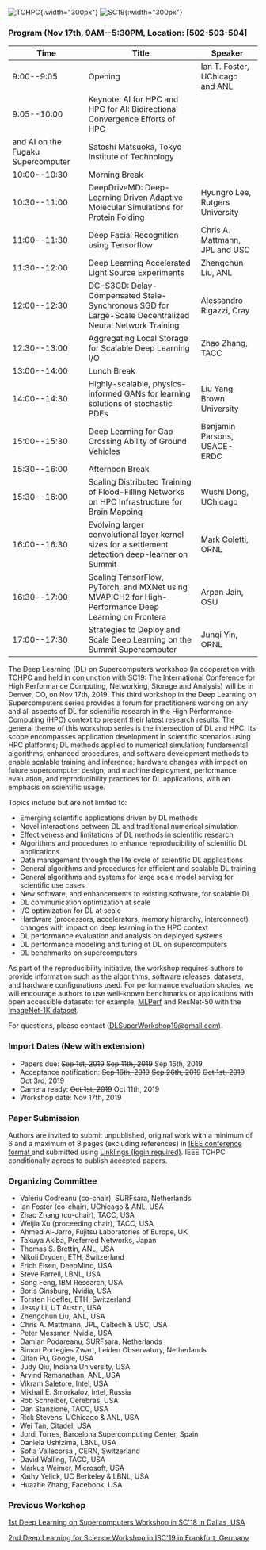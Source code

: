 ![TCHPC](https://tc.computer.org/tchpc/wp-content/uploads/sites/3/2017/06/tchpc_logo_cmyk.png){:width="300px"}
![SC19](https://sc19.supercomputing.org/app/uploads/2018/11/ogimage_1200.png){:width="300px"}

### Program (Nov 17th, 9AM--5:30PM, Location: [502-503-504]

| Time | Title | Speaker |
| --- | --- | --- |
| 9:00--9:05 | Opening | Ian T. Foster, UChicago and ANL |
| 9:05--10:00 | Keynote: AI for HPC and HPC for AI: Bidirectional Convergence Efforts of  HPC
and AI on the Fugaku Supercomputer | Satoshi Matsuoka, Tokyo Institute of Technology |
| 10:00--10:30 | Morning Break | |
| 10:30--11:00 | DeepDriveMD: Deep-Learning Driven Adaptive Molecular Simulations for Protein Folding |  Hyungro Lee, Rutgers University |
| 11:00--11:30 | Deep Facial Recognition using Tensorflow | Chris A. Mattmann, JPL and USC |
| 11:30--12:00 | Deep Learning Accelerated Light Source Experiments | Zhengchun Liu, ANL |
| 12:00--12:30 | DC-S3GD: Delay-Compensated Stale-Synchronous SGD for Large-Scale Decentralized Neural Network Training |Alessandro Rigazzi, Cray|
| 12:30--13:00 | Aggregating Local Storage for Scalable Deep Learning I/O | Zhao Zhang, TACC |
| 13:00--14:00 | Lunch Break | |
| 14:00--14:30 | Highly-scalable, physics-informed GANs for learning solutions of stochastic PDEs | Liu Yang, Brown University |
| 15:00--15:30 | Deep Learning for Gap Crossing Ability of Ground Vehicles | Benjamin Parsons, USACE-ERDC |
| 15:30--16:00 | Afternoon Break | |
| 15:30--16:00 | Scaling Distributed Training of Flood-Filling Networks on HPC Infrastructure for Brain Mapping | Wushi Dong, UChicago |
| 16:00--16:30 | Evolving larger convolutional layer kernel sizes for a settlement detection deep-learner on Summit | Mark Coletti, ORNL |
| 16:30--17:00 | Scaling TensorFlow, PyTorch, and MXNet using MVAPICH2 for High-Performance Deep Learning on Frontera | Arpan Jain, OSU |
| 17:00--17:30 | Strategies to Deploy and Scale Deep Learning on the Summit Supercomputer | Junqi Yin, ORNL|


The Deep Learning (DL) on Supercomputers workshop (In cooperation with TCHPC and held in conjunction with SC19: The International Conference for High Performance Computing, Networking, Storage and Analysis) will be in Denver, CO, on Nov 17th, 2019. 
This third workshop in the Deep Learning on Supercomputers series provides a forum for practitioners working on any and all aspects of DL for scientific research in the High Performance Computing (HPC) context to present their latest research results. The general theme of this workshop series is the intersection of DL and HPC. Its scope encompasses application development in scientific scenarios using HPC platforms; DL methods applied to numerical simulation; fundamental algorithms, enhanced procedures, and software development methods to enable scalable training and inference; hardware changes with impact on future supercomputer design; and machine deployment, performance evaluation, and reproducibility practices for DL applications, with an emphasis on scientific usage.


Topics include but are not limited to:
- Emerging scientific applications driven by DL methods
- Novel interactions between DL and traditional numerical simulation
- Effectiveness and limitations of DL methods in scientific research
- Algorithms and procedures to enhance reproducibility of scientific DL applications
- Data management through the life cycle of scientific DL applications
- General algorithms and procedures for efficient and scalable DL training
- General algorithms and systems for large scale model serving for scientific use cases
- New software, and enhancements to existing software, for scalable DL
- DL communication optimization at scale
- I/O optimization for DL at scale
- Hardware (processors, accelerators, memory hierarchy, interconnect) changes with impact on deep learning in the HPC context
- DL performance evaluation and analysis on deployed systems
- DL performance modeling and tuning of DL on supercomputers
- DL benchmarks on supercomputers

As part of the reproducibility initiative, the workshop requires authors to provide information such as the algorithms, software releases, datasets, and hardware configurations used. For performance evaluation studies, we will encourage authors to use well-known benchmarks or applications with open accessible datasets: for example, [MLPerf](https://github.com/mlperf/training) and ResNet-50 with the [ImageNet-1K dataset](http://www.image-net.org/archive/stanford/fall11_whole.tar).

For questions, please contact (DLSuperWorkshop19@gmail.com).
<!--- You can use the [editor on GitHub](https://github.com/DLonSC/DLonSC.github.io/edit/master/README.md) to maintain and preview the content for your website in Markdown files. -->

<!--- Whenever you commit to this repository, GitHub Pages will run [Jekyll](https://jekyllrb.com/) to rebuild the pages in your site, from the content in your Markdown files. -->

### Import Dates (New with extension)

- Papers due: ~~Sep 1st, 2019~~ ~~Sep 11th, 2019~~ Sep 16th, 2019
- Acceptance notification: ~~Sep 16th, 2019~~ ~~Sep 26th, 2019~~ ~~Oct 1st, 2019~~ Oct 3rd, 2019
- Camera ready: ~~Oct 1st, 2019~~ Oct 11th, 2019
- Workshop date: Nov 17th, 2019

### Paper Submission

Authors are invited to submit unpublished, original work with a minimum of 6 and a maximum of 8 pages (excluding references) in [IEEE conference format ](https://www.ieee.org/conferences/publishing/templates.html) and submitted using [Linklings (login required)](https://submissions.supercomputing.org/?page=Submit&id=SC19WorkshopDeepLearningonSupercomputersSubmission&site=sc19). IEEE TCHPC conditionally agrees to publish accepted papers.



### Organizing Committee
- Valeriu Codreanu (co-chair), SURFsara, Netherlands
- Ian Foster (co-chair), UChicago & ANL, USA
- Zhao Zhang (co-chair), TACC, USA
- Weijia Xu (proceeding chair), TACC, USA
- Ahmed Al-Jarro, Fujitsu Laboratories of Europe, UK
- Takuya Akiba, Preferred Networks, Japan
- Thomas S. Brettin, ANL, USA
- Nikoli Dryden, ETH, Switzerland
- Erich Elsen, DeepMind, USA
- Steve Farrell, LBNL, USA
- Song Feng, IBM Research, USA
- Boris Ginsburg, Nvidia, USA
- Torsten Hoefler, ETH, Switzerland
- Jessy Li, UT Austin, USA
- Zhengchun Liu, ANL, USA
- Chris A. Mattmann, JPL, Caltech & USC, USA
- Peter Messmer, Nvidia, USA
- Damian Podareanu, SURFsara, Netherlands
- Simon Portegies Zwart, Leiden Observatory, Netherlands 
- Qifan Pu, Google, USA
- Judy Qiu, Indiana University, USA
- Arvind Ramanathan, ANL, USA
- Vikram Saletore, Intel, USA
- Mikhail E. Smorkalov, Intel, Russia
- Rob Schreiber, Cerebras, USA
- Dan Stanzione, TACC, USA
- Rick Stevens, UChicago & ANL, USA
- Wei Tan, Citadel, USA
- Jordi Torres, Barcelona Supercomputing Center, Spain
- Daniela Ushizima, LBNL, USA
- Sofia Vallecorsa , CERN, Switzerland
- David Walling, TACC, USA
- Markus Weimer, Microsoft, USA
- Kathy Yelick, UC Berkeley & LBNL, USA
- Huazhe Zhang, Facebook, USA

### Previous Workshop
[1st Deep Learning on Supercomputers Workshop in SC'18 in Dallas, USA](https://www.tacc.utexas.edu/workshop/2018/deep-learning)

[2nd Deep Learning for Science Workshop in ISC'19 in Frankfurt, Germany](https://dlonsc.github.io/)
